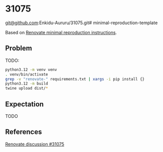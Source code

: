 # 31075

git@github.com:Enkidu-Aururu/31075.git# minimal-reproduction-template

Based on [Renovate minimal reproduction instructions](https://github.com/renovatebot/renovate/blob/main/docs/development/minimal-reproductions.md).

## Problem

TODO:

```bash
python3.12 -m venv venv
. venv/bin/activate
grep -v "renovate-" requirements.txt | xargs -i pip install {}
python3.12 -m build
twine upload dist/*
```

## Expectation

TODO

## References

[Renovate discussion #31075](https://github.com/renovatebot/renovate/discussions/31075 "Could PYPI datasource accept also look into url field?")
